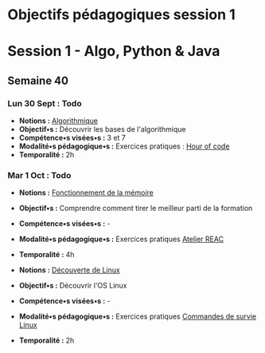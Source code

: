 # Objectifs pédagogiques session 1

# Session 1 - Algo, Python & Java
## Semaine 40
### **Lun 30 Sept :** Todo
* **Notions :** [Algorithmique](../cours/algorithmes.md)
* **Objectif•s :** Découvrir les bases de l'algorithmique
* **Compétence•s visées•s :** 3 et 7
* **Modalité•s pédagogique•s :** Exercices pratiques : [Hour of code](https://studio.code.org/s/mc/stage/1/puzzle/1)
* **Temporalité :** 2h

### **Mar 1 Oct :** Todo
* **Notions :** [Fonctionnement de la mémoire](../cours/reussir-la-formation.md)
* **Objectif•s :** Comprendre comment tirer le meilleur parti de la formation
* **Compétence•s visées•s :** -
* **Modalité•s pédagogique•s :** Exercices pratiques [Atelier REAC](../presentation/reussir-la-formation.html)
* **Temporalité :** 4h

* **Notions :** [Découverte de Linux](../cours/linux.md)
* **Objectif•s :** Découvrir l'OS Linux
* **Compétence•s visées•s :** -
* **Modalité•s pédagogique•s :** Exercices pratiques [Commandes de survie Linux](../exercice/linux.html)
* **Temporalité :** 2h